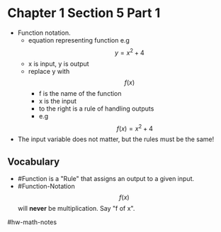 # Chapter 1 Section 5 Part 1
- Function notation.
    - equation representing function e.g $$y = x^2 + 4$$
    - x is input, y is output
    - replace y with $$f(x)$$
        - f is the name of the function
        - x is the input
        - to the right is a rule of handling outputs
        - e.g $$f(x) = x^2 + 4$$
- The input variable does not matter, but the rules must be the same!
    

## Vocabulary
- #Function is a "Rule" that assigns an output to a given input.
- #Function-Notation $$f(x)$$ will **never** be multiplication. Say "f of x".

#hw-math-notes
